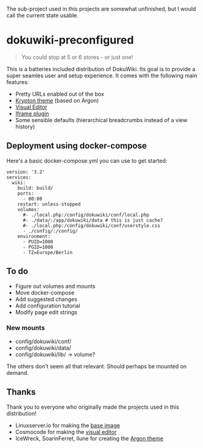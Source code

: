 The sub-project used in this projects are somewhat unfinished, but I would call the current state usable. 

# dokuwiki-preconfigured

> You could stop at 5 or 6 stores - or just  one!

This is a batteries included distribution of DokuWiki. Its goal is to provide a super seamles user and setup experience. It comes with the following main features:

- Pretty URLs enabled out of the box
- [Krypton theme](https://github.com/FabLab-Luenen/dokuwiki-krypton) (based on Argon)
- [Visual Editor](https://github.com/FabLab-Luenen/dokuwiki-visual-editor)
- [Iframe plugin](http://www.dokuwiki.org/plugin:iframe)
- Some sensible defaults (hierarchical breadcrumbs instead of a view history)

## Deployment using docker-compose

Here's a basic docker-compose.yml you can use to get started:

```
version: '3.2'
services:
  wiki:
    build: build/
    ports:
      - 80:80
    restart: unless-stopped
    volumes:
      #- ./local.php:/config/dokuwiki/conf/local.php
      #- ./data/:/app/dokuwiki/data # this is just cache?
      #- ./local.php:/config/dokuwiki/conf/userstyle.css
      - ./config/:/config/
    environment:
      - PUID=1000
      - PGID=1000
      - TZ=Europe/Berlin
```

## To do

- Figure out volumes and mounts
- Move docker-compose
- Add suggested changes
- Add configuration tutorial
- Modify page edit strings

### New mounts

- config/dokuwiki/conf/
- config/dokuwiki/data/
- config/dokuwiki/lib/ -> volume?

The others don't seem all that relevant. Should perhaps be mounted on demand. 

## Thanks

Thank you to everyone who originally made the projects used in this distribution!

- Linuxserver.io for making the [base image](https://github.com/linuxserver/docker-dokuwiki)
- Cosmocode for making the [visual editor](https://github.com/cosmocode/dokuwiki-plugin-prosemirror)
- IceWreck, SoarinFerret, llune for creating the [Argon theme](https://github.com/IceWreck/Argon-Dokuwiki-Template)
